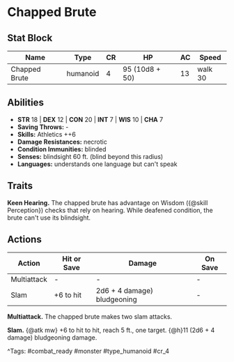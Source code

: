 # Chapped Brute

## Stat Block

| Name | Type | CR | HP | AC | Speed |
|------|------|----|----|----|-------|
| Chapped Brute | humanoid | 4 | 95 (10d8 + 50) | 13 | walk 30 |

## Abilities

- **STR** 18 | **DEX** 12 | **CON** 20 | **INT** 7 | **WIS** 10 | **CHA** 7
- **Saving Throws:** -  
- **Skills:** Athletics ++6  
- **Damage Resistances:** necrotic  
- **Condition Immunities:** blinded  
- **Senses:** blindsight 60 ft. (blind beyond this radius)  
- **Languages:** understands one language but can't speak

## Traits

**Keen Hearing.** The chapped brute has advantage on Wisdom ({@skill Perception}) checks that rely on hearing. While deafened condition, the brute can't use its blindsight.


## Actions

| Action | Hit or Save | Damage | On Save |
|--------|--------------|--------|----------|
| Multiattack | - | - | - |
| Slam | +6 to hit | 2d6 + 4 damage) bludgeoning | - |

**Multiattack.** The chapped brute makes two slam attacks.

**Slam.** {@atk mw} +6 to hit to hit, reach 5 ft., one target. {@h}11 (2d6 + 4 damage) bludgeoning damage.


^Tags: #combat_ready #monster #type_humanoid #cr_4